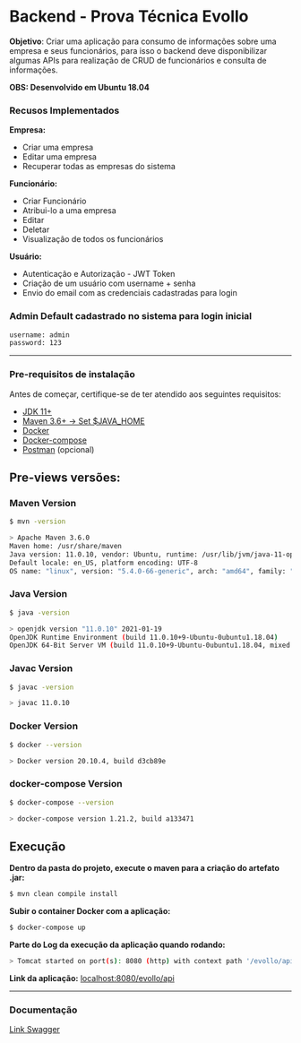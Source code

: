 # Backend - Prova Técnica Evollo

**Objetivo**: Criar uma aplicação para consumo de informações sobre uma empresa e seus
funcionários, para isso o backend deve disponibilizar algumas APIs para realização de CRUD de
funcionários e consulta de informações.

**OBS: Desenvolvido em Ubuntu 18.04**

### Recusos Implementados

**Empresa:**

* Criar uma empresa
* Editar uma empresa
* Recuperar todas as empresas do sistema

**Funcionário:**

* Criar Funcionário
* Atribui-lo a uma empresa
* Editar
* Deletar
* Visualização de todos os funcionários

**Usuário:**

* Autenticação e Autorização - JWT Token
* Criação de um usuário com username + senha
* Envio do email com as credenciais cadastradas para login


### Admin Default cadastrado no sistema para login inicial

```sh
username: admin
password: 123
```

***

### Pre-requisitos de instalação
Antes de começar, certifique-se de ter atendido aos seguintes requisitos:

* [JDK 11+](https://www.oracle.com/java/technologies/javase-downloads.html)
* [Maven 3.6+ -> Set $JAVA_HOME](https://maven.apache.org/download.cgi)
* [Docker](https://www.digitalocean.com/community/tutorials/como-instalar-e-usar-o-docker-no-ubuntu-18-04-pt)
* [Docker-compose](https://www.digitalocean.com/community/tutorials/how-to-install-docker-compose-on-ubuntu-18-04-pt) 
* [Postman](https://www.postman.com/downloads/) (opcional)

## Pre-views versões:

### Maven Version

```sh
$ mvn -version

> Apache Maven 3.6.0
Maven home: /usr/share/maven
Java version: 11.0.10, vendor: Ubuntu, runtime: /usr/lib/jvm/java-11-openjdk-amd64
Default locale: en_US, platform encoding: UTF-8
OS name: "linux", version: "5.4.0-66-generic", arch: "amd64", family: "unix"
```

### Java Version
```sh
$ java -version

> openjdk version "11.0.10" 2021-01-19
OpenJDK Runtime Environment (build 11.0.10+9-Ubuntu-0ubuntu1.18.04)
OpenJDK 64-Bit Server VM (build 11.0.10+9-Ubuntu-0ubuntu1.18.04, mixed mode, sharing)
```

### Javac Version
```sh
$ javac -version

> javac 11.0.10
```

### Docker Version
```sh
$ docker --version

> Docker version 20.10.4, build d3cb89e
```

### docker-compose Version
```sh
$ docker-compose --version

> docker-compose version 1.21.2, build a133471
```

## Execução

**Dentro da pasta do projeto, execute o maven para a criação do artefato .jar:**

```sh
$ mvn clean compile install
```

**Subir o container Docker com a aplicação:**

```sh
$ docker-compose up
```

**Parte do Log da execução da aplicação quando rodando:**
```sh
> Tomcat started on port(s): 8080 (http) with context path '/evollo/api'
```

**Link da aplicação:**
[localhost:8080/evollo/api](http://localhost:8080/evollo/api/)

***

### Documentação
[Link Swagger](http://localhost:8080/evollo/api/swagger-ui.html)
